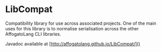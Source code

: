 # LibCompat

Compatibility library for use across associated projects. One of the main uses for this library is 
to normalise serialisation across the other AffogatoLang CLI libraries.


Javadoc available at [http://affogatolang.github.io/LibCompat/]()

